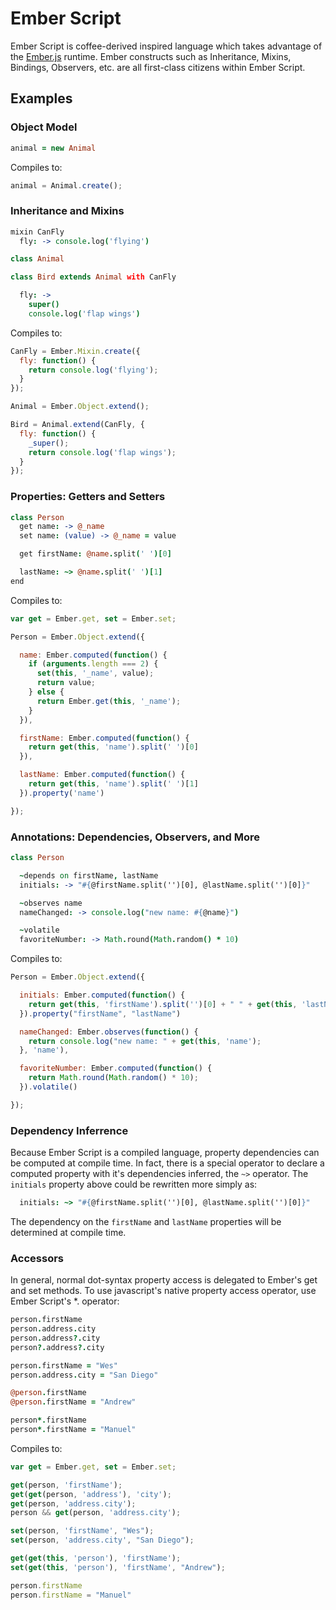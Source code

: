 # Ember Script

Ember Script is coffee-derived inspired language which takes advantage of the [Ember.js](http://emberjs.com) runtime. Ember constructs such as Inheritance, Mixins, Bindings, Observers, etc. are all first-class citizens within Ember Script.

## Examples

### Object Model

```coffeescript
animal = new Animal
```

Compiles to:

```javascript
animal = Animal.create();
```

### Inheritance and Mixins

```coffeescript
mixin CanFly
  fly: -> console.log('flying')

class Animal

class Bird extends Animal with CanFly

  fly: ->
    super()
    console.log('flap wings')
```

Compiles to:

```javascript
CanFly = Ember.Mixin.create({
  fly: function() {
    return console.log('flying');
  }
});

Animal = Ember.Object.extend();

Bird = Animal.extend(CanFly, {
  fly: function() {
    _super();
    return console.log('flap wings');
  }
});
```

### Properties: Getters and Setters

```coffeescript
class Person
  get name: -> @_name
  set name: (value) -> @_name = value

  get firstName: @name.split(' ')[0]

  lastName: ~> @name.split(' ')[1]
end
```

Compiles to:

```javascript
var get = Ember.get, set = Ember.set;

Person = Ember.Object.extend({

  name: Ember.computed(function() {
    if (arguments.length === 2) {
      set(this, '_name', value);
      return value;
    } else {
      return Ember.get(this, '_name');
    }
  }),

  firstName: Ember.computed(function() {
    return get(this, 'name').split(' ')[0]
  }),

  lastName: Ember.computed(function() {
    return get(this, 'name').split(' ')[1]
  }).property('name')

});

```

### Annotations: Dependencies, Observers, and More

```coffeescript
class Person

  ~depends on firstName, lastName
  initials: -> "#{@firstName.split('')[0], @lastName.split('')[0]}"

  ~observes name
  nameChanged: -> console.log("new name: #{@name}")

  ~volatile
  favoriteNumber: -> Math.round(Math.random() * 10)

```

Compiles to:

```javascript
Person = Ember.Object.extend({

  initials: Ember.computed(function() {
    return get(this, 'firstName').split('')[0] + " " + get(this, 'lastName').split('')[0];
  }).property("firstName", "lastName")

  nameChanged: Ember.observes(function() {
    return console.log("new name: " + get(this, 'name');
  }, 'name'),

  favoriteNumber: Ember.computed(function() {
    return Math.round(Math.random() * 10);
  }).volatile()

});
```

### Dependency Inferrence

Because Ember Script is a compiled language, property dependencies can be computed at compile time. In fact, there is a special operator to declare a computed property with it's dependencies inferred, the `~>` operator. The `initials` property above could be rewritten more simply as:

```coffeescript
  initials: ~> "#{@firstName.split('')[0], @lastName.split('')[0]}"
```

The dependency on the `firstName` and `lastName` properties will be determined at compile time.

### Accessors

In general, normal dot-syntax property access is delegated to Ember's get and set methods. To use javascript's native property access operator, use Ember Script's *. operator:

```coffeescript
person.firstName
person.address.city
person.address?.city
person?.address?.city

person.firstName = "Wes"
person.address.city = "San Diego"

@person.firstName
@person.firstName = "Andrew"

person*.firstName
person*.firstName = "Manuel"
```

Compiles to:

```javascript
var get = Ember.get, set = Ember.set;

get(person, 'firstName');
get(get(person, 'address'), 'city');
get(person, 'address.city');
person && get(person, 'address.city');

set(person, 'firstName', "Wes");
set(person, 'address.city', "San Diego");

get(get(this, 'person'), 'firstName');
set(get(this, 'person'), 'firstName', "Andrew");

person.firstName
person.firstName = "Manuel"
```




